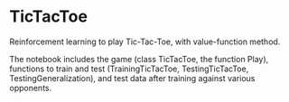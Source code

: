 # TicTacToe

Reinforcement learning to play Tic-Tac-Toe, with value-function method.

The notebook includes the game (class TicTacToe, the function Play), functions to train and test (TrainingTicTacToe, TestingTicTacToe, TestingGeneralization), and test data after training against various opponents.
